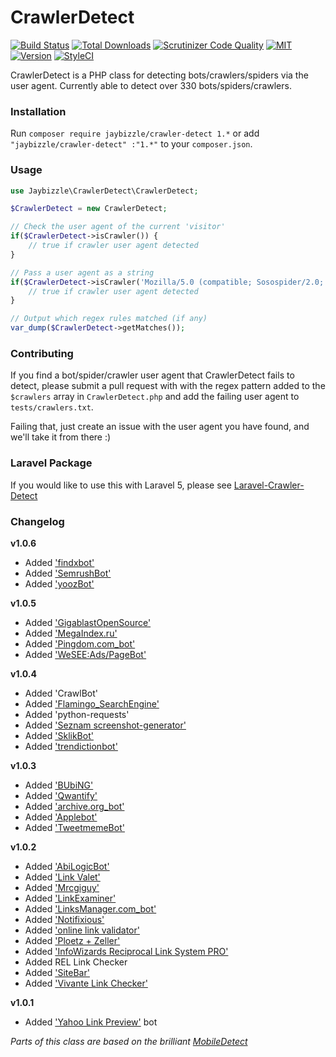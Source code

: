 CrawlerDetect
=======
[![Build Status](https://img.shields.io/travis/JayBizzle/Crawler-Detect.svg?style=flat-square)](https://travis-ci.org/JayBizzle/Crawler-Detect) [![Total Downloads](https://img.shields.io/packagist/dt/JayBizzle/Crawler-Detect.svg?style=flat-square)](https://packagist.org/packages/jaybizzle/crawler-detect)
[![Scrutinizer Code Quality](https://img.shields.io/scrutinizer/g/JayBizzle/Crawler-Detect.svg?style=flat-square)](https://scrutinizer-ci.com/g/JayBizzle/Crawler-Detect/?branch=master) [![MIT](https://img.shields.io/badge/license-MIT-ff69b4.svg?style=flat-square)](https://github.com/JayBizzle/Crawler-Detect) [![Version](https://img.shields.io/packagist/v/jaybizzle/Crawler-Detect.svg?style=flat-square)](https://packagist.org/packages/jaybizzle/crawler-detect) [![StyleCI](https://styleci.io/repos/32755917/shield)](https://styleci.io/repos/32755917)

CrawlerDetect is a PHP class for detecting bots/crawlers/spiders via the user agent. Currently able to detect over 330 bots/spiders/crawlers.

### Installation
Run `composer require jaybizzle/crawler-detect 1.*` or add `"jaybizzle/crawler-detect" :"1.*"` to your `composer.json`.

### Usage
```PHP
use Jaybizzle\CrawlerDetect\CrawlerDetect;

$CrawlerDetect = new CrawlerDetect;

// Check the user agent of the current 'visitor'
if($CrawlerDetect->isCrawler()) {
	// true if crawler user agent detected
}

// Pass a user agent as a string
if($CrawlerDetect->isCrawler('Mozilla/5.0 (compatible; Sosospider/2.0; +http://help.soso.com/webspider.htm)')) {
	// true if crawler user agent detected
}

// Output which regex rules matched (if any)
var_dump($CrawlerDetect->getMatches());
```

### Contributing
If you find a bot/spider/crawler user agent that CrawlerDetect fails to detect, please submit a pull request with with the regex pattern added to the `$crawlers` array in `CrawlerDetect.php` and add the failing user agent to `tests/crawlers.txt`.

Failing that, just create an issue with the user agent you have found, and we'll take it from there :)

### Laravel Package
If you would like to use this with Laravel 5, please see [Laravel-Crawler-Detect](https://github.com/JayBizzle/Laravel-Crawler-Detect)

### Changelog
**v1.0.6**
 - Added ['findxbot'](http://www.findxbot.com)
 - Added ['SemrushBot'](http://www.semrush.com/bot.html)
 - Added ['yoozBot'](http://yooz.ir)

**v1.0.5**
 - Added ['GigablastOpenSource'](https://github.com/gigablast/open-source-search-engine)
 - Added ['MegaIndex.ru'](http://megaindex.com/crawler)
 - Added ['Pingdom.com_bot'](http://www.pingdom.com/)
 - Added ['WeSEE:Ads/PageBot'](http://www.wesee.com/bot/)

**v1.0.4**
 - Added 'CrawlBot'
 - Added ['Flamingo_SearchEngine'](http://www.flamingosearch.com/bot)
 - Added 'python-requests'
 - Added ['Seznam screenshot-generator'](http://fulltext.sblog.cz/screenshot/)
 - Added ['SklikBot'](http://napoveda.sklik.cz/)
 - Added ['trendictionbot'](http://www.trendiction.de/bot)

**v1.0.3**
 - Added ['BUbiNG'](http://law.di.unimi.it/BUbiNG.html)
 - Added ['Qwantify'](https://www.qwant.com/)
 - Added ['archive.org_bot'](http://www.archive.org/details/archive.org_bot)
 - Added ['Applebot'](http://www.apple.com/go/applebot)
 - Added ['TweetmemeBot'](http://datasift.com/bot.html)

**v1.0.2**
 - Added ['AbiLogicBot'](http://www.abilogic.com/bot.html)
 - Added ['Link Valet'](http://www.htmlhelp.com/tools/valet/)
 - Added ['Mrcgiguy'](http://www.w3dir.com/cgi-bin)
 - Added ['LinkExaminer'](http://www.analogx.com/contents/download/network/lnkexam/Freeware.htm)
 - Added ['LinksManager.com_bot'](http://www.linksmanager.com/)
 - Added ['Notifixious'](http://notifixio.us)
 - Added ['online link validator'](http://www.dead-links.com/)
 - Added ['Ploetz + Zeller'](http://www.ploetz-zeller.de)
 - Added ['InfoWizards Reciprocal Link System PRO'](http://www.infowizards.com)
 - Added REL Link Checker
 - Added ['SiteBar'](http://sitebar.org/)
 - Added ['Vivante Link Checker'](http://www.vivante.com)

**v1.0.1**
 - Added ['Yahoo Link Preview'](https://help.yahoo.com/kb/mail/yahoo-link-preview-SLN23615.html) bot

_Parts of this class are based on the brilliant [MobileDetect](https://github.com/serbanghita/Mobile-Detect)_
